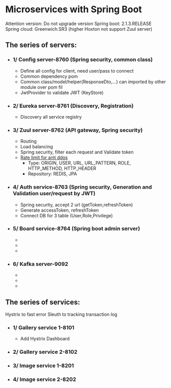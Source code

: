 # Microservices with Spring Boot
Attention version: Do not upgrade version
Spring boot: 2.1.3.RELEASE
Spring cloud: Greenwich.SR3 (higher Hoxton not support Zuul server)

## The series of servers:

- ### 1/ Config server-8760 (Spring security, common class)
  - Define all config for client, need user/pass to connect
  - Common dependency pom
  - Common class/model/helper(ResponseDto,...) can imported by other module over pom fil
  - JwtProvider to validate JWT (KeyStore)
- ### 2/ Eureka server-8761 (Discovery, Registration)
  - Discovery all service registry
- ### 3/ Zuul server-8762 (API gateway, Spring security)
  - Routing
  - Load balancing
  - Spring security, filter each request and Validate token
  - [Rate limit for anti ddos](https://github.com/marcosbarbero/spring-cloud-zuul-ratelimit)
    - Type: ORIGIN, USER, URL, URL_PATTERN, ROLE, HTTP_METHOD, HTTP_HEADER
    - Repository: REDIS, JPA 
- ### 4/ Auth service-8763 (Spring security, Generation and Validation user/request by JWT)
  - Spring security, accept 2 url (getToken,refreshToken)
  - Generate accessToken, refreshToken
  - Connect DB for 3 table (User,Role,Privilege)
- ### 5/ Board service-8764 (Spring boot admin server)
  - 
  - 
  -
- ### 6/ Kafka server-9092
  - 
  -
  -

## The series of services:
Hystrix to fast error
Sleuth to tracking transaction log

- ### 1/ Gallery service 1-8101
  - Add Hystrix Dashboard
- ### 2/ Gallery service 2-8102
- ### 3/ Image service 1-8201
- ### 4/ Image service 2-8202


